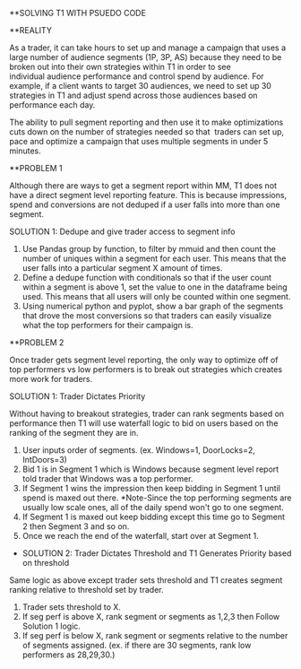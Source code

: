 **SOLVING T1 WITH PSUEDO CODE

**REALITY

As a trader, it can take hours to set up and manage a campaign that uses a large number of audience segments (1P, 3P, AS) because they need to be broken out into their own strategies within T1 in order to see individual audience performance and control spend by audience. For example, if a client wants to target 30 audiences, we need to set up 30 strategies in T1 and adjust spend across those audiences based on performance each day.

The ability to pull segment reporting and then use it to make optimizations  cuts down on the number of strategies needed so that  traders can set up, pace and optimize a campaign that uses multiple segments in under 5 minutes.





**PROBLEM 1

Although there are ways to get a segment report within MM, T1 does not have a direct segment level reporting feature. This is because impressions, spend and conversions are not deduped if a user falls into more than one segment.

SOLUTION 1: Dedupe and give trader access to segment info

1. Use Pandas group by function, to filter by mmuid and then count the number of uniques within a segment for each user. This means that the user falls into a particular segment X amount of times. 
2. Define a dedupe function with conditionals so that if the user count within a segment is above 1, set the value to one in the dataframe being used. This means that all users will only be counted within one segment. 
3. Using numerical python and pyplot, show a bar graph of the segments that drove the most conversions so that traders can easily visualize what the top performers for their campaign is.


**PROBLEM 2 

Once trader gets segment level reporting, the only way to optimize off of top performers vs low performers is to break out strategies which creates more work for traders.

SOLUTION 1: Trader Dictates Priority

Without having to breakout strategies, trader can rank segments based on performance then T1 will use waterfall logic to bid on users based on the ranking of the segment they are in.

1. User inputs order of segments. (ex. Windows=1, DoorLocks=2, IntDoors=3)
2. Bid 1 is in Segment 1 which is Windows because segment level report told trader that Windows was a top performer. 
3. If Segment 1 wins the impression then keep bidding in Segment 1 until spend is maxed out there. *Note-Since the top performing segments are usually low scale ones, all of the daily spend won't go to one segment. 
4. If Segment 1 is maxed out keep bidding except this time go to Segment 2 then Segment 3 and so on. 
5. Once we reach the end of the waterfall, start over at Segment 1. 


* SOLUTION 2: Trader Dictates Threshold and T1 Generates Priority based on threshold

Same logic as above except trader sets threshold and T1 creates segment ranking relative to threshold set by trader.
1. Trader sets threshold to X.
2. If seg perf is above X, rank segment or segments as 1,2,3 then Follow Solution 1 logic.
3. If seg perf is below X, rank segment or segments relative to the number of segments assigned. (ex. if there are 30 segments, rank low performers as 28,29,30.)
